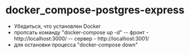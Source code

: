 # docker_compose-postgres-express
- Убедиться, что установлен Docker
- пропсать команду "docker-compose up -d"
    -- фронт - http://localhost:3000/
    -- сервер - http://localhost:3001/
- для остановки процесса "docker-compose down"
